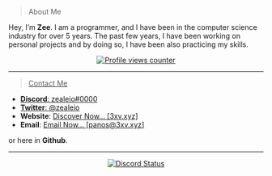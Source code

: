 > About Me

Hey, I’m **Zee**. I am a programmer, and I have been in the computer science industry for over 5 years. The past few years, I have been working on personal projects and by doing so, I have been also practicing my skills.
<p align="center">
    <a href="https://github.com/zealeio#">
    <img src="https://komarev.com/ghpvc/?username=zealeio" alt="Profile views counter" />
</p>

---
> Contact Me

- **Discord**: zealeio#0000
- **Twitter**: [@zealeio](https://www.twitter.com/zealeio)
- **Website**: [Discover Now... [3xv.xyz]](https://www.3xv.xyz)
- **Email**: [Email Now... [panos@3xv.xyz]](mailto:panos@3xv.xyz)

or here in **Github**.

---

<p align="center">
    <a href="https://lookup.guru/372469081011388416">
    <img src="https://discord.c99.nl/widget/theme-1/372469081011388416.png" alt="Discord Status" />
</p>
